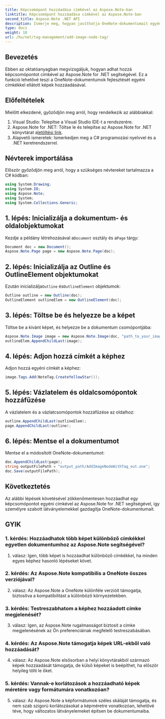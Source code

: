 ```yaml
---
title: Képcsomópont hozzáadása címkével az Aspose.Note-ban
linktitle: Képcsomópont hozzáadása címkével az Aspose.Note-ban
second_title: Aspose.Note .NET API
description: Ismerje meg, hogyan javíthatja OneNote-dokumentumait egyéni címkékkel ellátott képek hozzáadásával az Aspose.Note for .NET segítségével.
type: docs
weight: 10
url: /hu/net/tag-management/add-image-node-tag/
---
```

## Bevezetés

Ebben az oktatóanyagban megvizsgáljuk, hogyan adhat hozzá képcsomópontot címkével az Aspose.Note for .NET segítségével. Ez a funkció lehetővé teszi a OneNote-dokumentumok fejlesztését egyéni címkékkel ellátott képek hozzáadásával.

## Előfeltételek

Mielőtt elkezdené, győződjön meg arról, hogy rendelkezik az alábbiakkal:

1. Visual Studio: Telepítse a Visual Studio IDE-t a rendszerére.
2.  Aspose.Note for .NET: Töltse le és telepítse az Aspose.Note for .NET könyvtárat a[letöltési link](https://releases.aspose.com/note/net/).
3. Alapvető ismeretek: Ismerkedjen meg a C# programozási nyelvvel és a .NET keretrendszerrel.

## Névterek importálása

Először győződjön meg arról, hogy a szükséges névtereket tartalmazza a C# kódban:

```csharp
using System.Drawing;
using System.IO;
using Aspose.Note;
using System;
using System.Collections.Generic;
```

## 1. lépés: Inicializálja a dokumentum- és oldalobjektumokat

 Kezdje a példány létrehozásával a`Document` osztály és a`Page` tárgy:

```csharp
Document doc = new Document();
Aspose.Note.Page page = new Aspose.Note.Page(doc);
```

## 2. lépés: Inicializálja az Outline és OutlineElement objektumokat

 Ezután inicializálja`Outline` és`OutlineElement` objektumok:

```csharp
Outline outline = new Outline(doc);
OutlineElement outlineElem = new OutlineElement(doc);
```

## 3. lépés: Töltse be és helyezze be a képet

Töltse be a kívánt képet, és helyezze be a dokumentum csomópontjába:

```csharp
Aspose.Note.Image image = new Aspose.Note.Image(doc, "path_to_your_image.jpg");
outlineElem.AppendChildLast(image);
```

## 4. lépés: Adjon hozzá címkét a képhez

Adjon hozzá egyéni címkét a képhez:

```csharp
image.Tags.Add(NoteTag.CreateYellowStar());
```

## 5. lépés: Vázlatelem és oldalcsomópontok hozzáfűzése

A vázlatelem és a vázlatcsomópontok hozzáfűzése az oldalhoz:

```csharp
outline.AppendChildLast(outlineElem);
page.AppendChildLast(outline);
```

## 6. lépés: Mentse el a dokumentumot

Mentse el a módosított OneNote-dokumentumot:

```csharp
doc.AppendChildLast(page);
string outputFilePath = "output_path/AddImageNodeWithTag_out.one";
doc.Save(outputFilePath);
```

## Következtetés

Az alábbi lépések követésével zökkenőmentesen hozzáadhat egy képcsomópontot egyéni címkével az Aspose.Note for .NET segítségével, így személyre szabott látványelemekkel gazdagítja OneNote-dokumentumait.

## GYIK

### 1. kérdés: Hozzáadhatok több képet különböző címkékkel egyetlen dokumentumhoz az Aspose.Note segítségével?

1. válasz: Igen, több képet is hozzáadhat különböző címkékkel, ha minden egyes képhez hasonló lépéseket követ.

### 2. kérdés: Az Aspose.Note kompatibilis a OneNote összes verziójával?

2. válasz: Az Aspose.Note a OneNote különféle verzióit támogatja, biztosítva a kompatibilitást a különböző környezetekben.

### 3. kérdés: Testreszabhatom a képhez hozzáadott címke megjelenését?

3. válasz: Igen, az Aspose.Note rugalmasságot biztosít a címke megjelenésének az Ön preferenciáinak megfelelő testreszabásában.

### 4. kérdés: Az Aspose.Note támogatja képek URL-ekből való hozzáadását?

4. válasz: Az Aspose.Note elsősorban a helyi könyvtárakból származó képek hozzáadását támogatja, de külső képeket is beépíthet, ha először helyileg tölti le őket.

### 5. kérdés: Vannak-e korlátozások a hozzáadható képek méretére vagy formátumára vonatkozóan?

5. válasz: Az Aspose.Note a képformátumok széles skáláját támogatja, és nem szab szigorú korlátozásokat a képméretre vonatkozóan, lehetővé téve, hogy változatos látványelemeket építsen be dokumentumaiba.